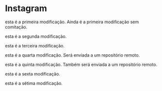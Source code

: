 # Instagram

esta é a primeira modificação. Ainda é a primeira modificação sem comitação.

esta é a segunda modificação.

esta é a terceira modificação. 

esta é a quarta modificação. Será enviada a um repositório remoto.

esta é a quinta modificação. Também será enviada a um repositório remoto.

esta é a sexta modificação.

esta é a sétima modificação.
